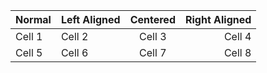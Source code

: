 | Normal | Left Aligned | Centered | Right Aligned |
| --------- | :----------- | :--------: | -------------:|
| Cell 1 | Cell 2 | Cell 3 | Cell 4 |
| Cell 5 | Cell 6 | Cell 7 | Cell 8 |
